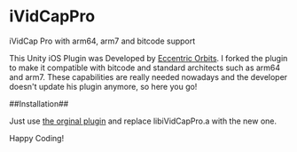 # iVidCapPro
iVidCap Pro with arm64, arm7 and bitcode support

This Unity iOS Plugin was Developed by [Eccentric Orbits][1].
I forked the plugin to make it compatible with bitcode and standard architects such as arm64 and arm7.
These capabilities are really needed nowadays and the developer doesn't update his plugin anymore, so here you go!

##Installation##

Just use [the orginal plugin][2] and replace libiVidCapPro.a with the new one.

Happy Coding!

[1]: http://eccentric-orbits.com/eoe/site/ividcappro-unity-plugin
[2]: http://eccentric-orbits.com/eoe/downloads/iVidCapProFull_1_6.unitypackage
